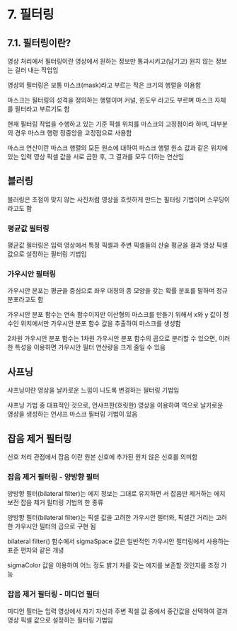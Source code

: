 # 7. 필터링

## 7.1. 필터링이란?
영상 처리에서 필터링이란 영상에서 원하는 정보만 통과시키고(남기고) 원치 않는 정보는 걸러 내는 작업임

영상의 필터링은 보통 마스크(mask)라고 부르는 작은 크기의 행렬을 이용함

마스크는 필터링의 성격을 정의하는 행렬이며 커널, 윈도우 라고도 부르며 마스크 자체를 필터라고 부르기도 함

현재 필터링 작업을 수행하고 있는 기준 픽셀 위치를 마스크의 고정점이라 하며, 대부분의 경우 마스크 행령 정중앙을 고정점으로 사용함

마스크 연산이란 마스크 행렬의 모든 원소에 대하여 마스크 행렬 원소 값과 같은 위치에 있는 입력 영상 픽셀 값을 서로 곱한 후, 그 결과를 모두 더하는 연산임


## 블러링

블러링은 초점이 맞지 않는 사진처럼 영상을 흐릿하게 만드는 필터링 기법이며 스무딩이라고도 함

### 평균값 필터링

평균값 필터링은 입력 영상에서 특정 픽셀과 주변 픽셀들의 산술 평균을 결과 영상 픽셀 값으로 설정하는 필터링 기법임

### 가우시안 필터링

가우시안 분포는 평균을 중심으로 좌우 대칭의 종 모양을 갖는 확률 분포를 말하며 정규 분포라고도 함

가우시안 분포 함수는 연속 함수이지만 이산형의 마스크를 만들기 위해서 x와 y 값이 정수인 위치에서만 가우시안 분포 함수 값을 추출하여 마스크를 생성함

2차원 가우시안 분포 함수는 1차원 가우시안 분포 함수의 곱으로 분리할 수 있으면, 이러한 특성을 이용하면 가우시안 필터 연산량을 크게 줄일 수 있음

## 사프닝

샤프닝이란 영상을 날카로운 느낌이 나도록 변경하는 필터링 기법임

샤프닝 기법 중 대표적인 것으로, 언샤프한(흐릿한) 영상을 이용하여 역으로 날카로운 영상을 생성하는 언샤프 마스크 필터링 기법이 있음


## 잡음 제거 필터링

신호 처리 관점에서 잡음 이란 원본 신호에 추가된 원치 않은 신호를 의미함

### 잡음 제거 필터링 - 양방향 필터
양방향 필터(bilateral filter)는 에지 정보는 그대로 유지하면 서 잡음만 제거하는 에지 보전 잡음 제거 필터링 기법의 한 종류

양방향 필터(bilateral filter)는 픽셀 값을 고려한 가우시안 필터와, 픽셀간 거리는 고려한 가우시안 필터의 곱으로 구현 됨


bilateral filter() 함수에서 sigmaSpace 값은 일반적인 가우시안 필터링에서 사용하는 표준 편차와 같은 개녕

sigmaColor 값을 이용하여 어느 정도 밝기 차를 갖는 에지를 보존할 것인지를 조정 가능


### 잡음 제거 필터링 - 미디언 필터

미디언 필터는 입력 영상에서 자기 자신과 주변 픽셀 값 중에서 중간값을 선택하여 결과 영상 픽셀 값으로 설정하는 필터링 기법임

